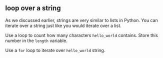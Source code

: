 ## loop over a string

As we discussed earlier, strings are very similar to lists in Python. 
You can iterate over a string just like you would iterate over a list.  
  
Use a loop to count how many characters `hello_world` contains. Store 
this number in the `length` variable.  

<div class='hint'>Use a <code>for</code> loop to iterate over <code>hello_world</code> string.</div>
